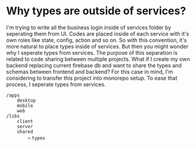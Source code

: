 # Why types are outside of services?

I'm trying to write all the business login inside of services folder by seperating them from UI.
Codes are placed inside of each service with it's own roles like state, config, action and so on. So with this convention, it's more natural to place types inside of services.
But then you might wonder why I seperate types from services. The purpose of this separation is related to code sharing between multiple projects. What if I create my own backend replacing current firebase db and want to share the types and schemas between frontend and backend? For this case in mind, I'm considering to transfer this project into monorepo setup. To ease that process, I seperate types from services.

```
/apps
    desktop
    mobile
    web
/libs
    client
    server
    shared
        ㄴtypes
```
